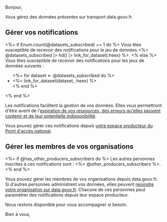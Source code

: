 Bonjour,

Vous gérez des données présentes sur transport.data.gouv.fr.

## Gérer vos notifications

<%= if Enum.count(@datasets_subscribed) == 1 do %>
Vous êtes susceptible de recevoir des notifications pour le jeu de données <%= @datasets_subscribed |> hd() |> link_for_dataset(:heex) %>.
<% else %>
Vous êtes susceptible de recevoir des notifications pour les jeux de données suivants :
<ul>
  <%= for dataset <- @datasets_subscribed do %>
  <li><%= link_for_dataset(dataset, :heex) %></li>
  <% end %>
</ul>
<% end %>

Les notifications facilitent la gestion de vos données. Elles vous permettront d'être averti de l'[expiration de vos ressources, des erreurs qu'elles peuvent contenir et de leur potentielle indisponibilité](https://doc.transport.data.gouv.fr/producteurs/gerer-la-qualite-des-donnees/sinscrire-aux-notifications#les-differents-types-de-notifications).

Vous pouvez gérer ces notifications depuis [votre espace producteur du Point d'accès national](<%= TransportWeb.Router.Helpers.page_url(TransportWeb.Endpoint, :espace_producteur) %>).

## Gérer les membres de vos organisations

<%= if @has_other_producers_subscribers do %>
Les autres personnes inscrites à ces notifications sont : <%= @other_producers_subscribers %>.
<% end %>

Vous pouvez gérer les membres de vos organisations depuis data.gouv.fr. Si d'autres personnes administrent vos données, elles peuvent [rejoindre votre organisation sur data.gouv.fr](https://doc.transport.data.gouv.fr/producteurs/comment-et-pourquoi-les-producteurs-de-donnees-utilisent-ils-le-pan/creer-une-organisation-sur-data.gouv.fr). Chacune de ces personnes peut paramétrer des notifications depuis leur espace producteur.

Nous restons disponible pour vous accompagner si besoin.

Bien à vous,
